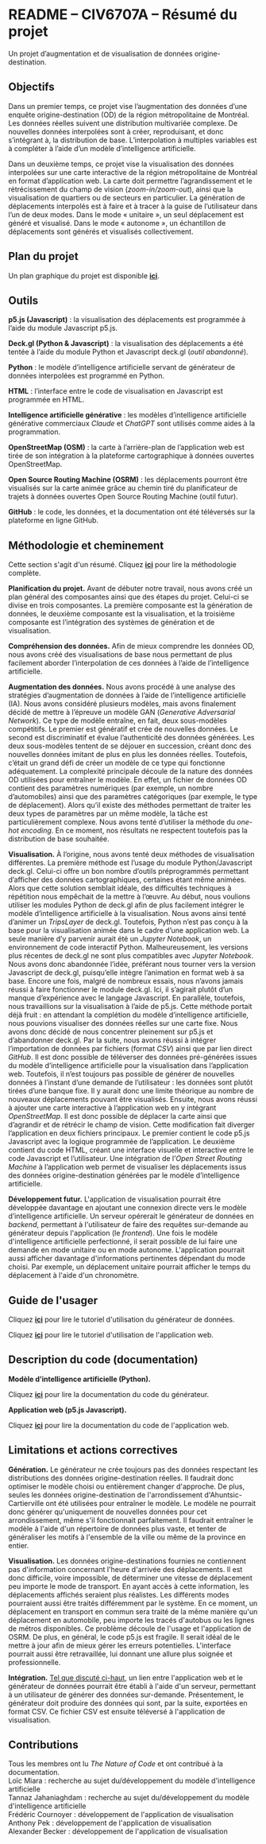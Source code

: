 # README – CIV6707A – Résumé du projet
Un projet d’augmentation et de visualisation de données origine-destination.

## Objectifs
Dans un premier temps, ce projet vise l’augmentation des données d’une enquête origine-destination (OD) de la région métropolitaine de Montréal. Les données réelles suivent une distribution multivariée complexe. De nouvelles données interpolées sont à créer, reproduisant, et donc s’intégrant à, la distribution de base. L’interpolation à multiples variables est à compléter à l’aide d’un modèle d’intelligence artificielle.

Dans un deuxième temps, ce projet vise la visualisation des données interpolées sur une carte interactive de la région métropolitaine de Montréal en format d’application web. La carte doit permettre l’agrandissement et le rétrécissement du champ de vision (_zoom-in/zoom-out_), ainsi que la visualisation de quartiers ou de secteurs en particulier. La génération de déplacements interpolés est à faire et à tracer à la guise de l’utilisateur dans l’un de deux modes. Dans le mode « unitaire », un seul déplacement est généré et visualisé. Dans le mode « autonome », un échantillon de déplacements sont générés et visualisés collectivement.

## Plan du projet
Un plan graphique du projet est disponible **[ici](https://github.com/AlBeck862/civ6707a-tp2a/blob/main/plan-du-projet-final.png)**.

## Outils
**p5.js (Javascript)** : la visualisation des déplacements est programmée à l’aide du module Javascript p5.js.

**Deck.gl (Python & Javascript)** : la visualisation des déplacements a été tentée à l’aide du module Python et Javascript deck.gl (_outil abandonné_).

**Python** : le modèle d’intelligence artificielle servant de générateur de données interpolées est programmé en Python.

**HTML** : l’interface entre le code de visualisation en Javascript est programmée en HTML.

**Intelligence artificielle générative** : les modèles d’intelligence artificielle générative commerciaux _Claude_ et _ChatGPT_ sont utilisés comme aides à la programmation.

**OpenStreetMap (OSM)** : la carte à l’arrière-plan de l’application web est tirée de son intégration à la plateforme cartographique à données ouvertes OpenStreetMap.

**Open Source Routing Machine (OSRM)** : les déplacements pourront être visualisés sur la carte animée grâce au chemin tiré du planificateur de trajets à données ouvertes Open Source Routing Machine (outil futur).

**GitHub** : le code, les données, et la documentation ont été téléversés sur la plateforme en ligne GitHub. 

## Méthodologie et cheminement
Cette section s'agit d'un résumé. Cliquez **[ici](https://github.com/AlBeck862/civ6707a-tp2a/blob/main/markdowns/methodologie.md)** pour lire la méthodologie complète.

**Planification du projet.** Avant de débuter notre travail, nous avons créé un plan général des composantes ainsi que des étapes du projet. Celui-ci se divise en trois composantes. La première composante est la génération de données, le deuxième composante est la visualisation, et la troisième composante est l’intégration des systèmes de génération et de visualisation.

**Compréhension des données.** Afin de mieux comprendre les données OD, nous avons créé des visualisations de base nous permettant de plus facilement aborder l’interpolation de ces données à l’aide de l’intelligence artificielle.

**Augmentation des données.** Nous avons procédé à une analyse des stratégies d’augmentation de données à l’aide de l’intelligence artificielle (IA). Nous avons considéré plusieurs modèles, mais avons finalement décidé de mettre à l’épreuve un modèle GAN (_Generative Adversarial Network_). Ce type de modèle entraîne, en fait, deux sous-modèles compétitifs. Le premier est génératif et crée de nouvelles données. Le second est discriminatif et évalue l’authenticité des données générées. Les deux sous-modèles tentent de se déjouer en succession, créant donc des nouvelles données imitant de plus en plus les données réelles. Toutefois, c’était un grand défi de créer un modèle de ce type qui fonctionne adéquatement. La complexité principale découle de la nature des données OD utilisées pour entraîner le modèle. En effet, un fichier de données OD contient des paramètres numériques (par exemple, un nombre d’automobiles) ainsi que des paramètres catégoriques (par exemple, le type de déplacement). Alors qu’il existe des méthodes permettant de traiter les deux types de paramètres par un même modèle, la tâche est particulièrement complexe. Nous avons tenté d’utiliser la méthode du _one-hot encoding_. En ce moment, nos résultats ne respectent toutefois pas la distribution de base souhaitée.

**Visualisation.** À l’origine, nous avons tenté deux méthodes de visualisation différentes. La première méthode est l’usage du module Python/Javascript deck.gl. Celui-ci offre un bon nombre d’outils préprogrammés permettant d’afficher des données cartographiques, certaines étant même animées. Alors que cette solution semblait idéale, des difficultés techniques à répétition nous empêchait de la mettre à l’œuvre. Au début, nous voulions utiliser les modules Python de deck.gl afin de plus facilement intégrer le modèle d’intelligence artificielle à la visualisation. Nous avons ainsi tenté d’animer un _TripsLayer_ de deck.gl. Toutefois, Python n’est pas conçu à la base pour la visualisation animée dans le cadre d’une application web. La seule manière d’y parvenir aurait été un _Jupyter Notebook_, un environnement de code interactif Python. Malheureusement, les versions plus récentes de deck.gl ne sont plus compatibles avec _Jupyter Notebook_. Nous avons donc abandonnée l’idée, préférant nous tourner vers la version Javascript de deck.gl, puisqu’elle intègre l’animation en format web à sa base. Encore une fois, malgré de nombreux essais, nous n’avons jamais réussi à faire fonctionner le module deck.gl. Ici, il s’agirait plutôt d’un manque d’expérience avec le langage Javascript. En parallèle, toutefois, nous travaillions sur la visualisation à l’aide de p5.js. Cette méthode portait déjà fruit : en attendant la complétion du modèle d’intelligence artificielle, nous pouvions visualiser des données réelles sur une carte fixe. Nous avons donc décidé de nous concentrer pleinement sur p5.js et d’abandonner deck.gl. Par la suite, nous avons réussi à intégrer l’importation de données par fichiers (format _CSV_) ainsi que par lien direct _GitHub_. Il est donc possible de téléverser des données pré-générées issues du modèle d’intelligence artificielle pour la visualisation dans l’application web. Toutefois, il n’est toujours pas possible de générer de nouvelles données à l’instant d’une demande de l’utilisateur : les données sont plutôt tirées d’une banque fixe. Il y aurait donc une limite théorique au nombre de nouveaux déplacements pouvant être visualisés. Ensuite, nous avons réussi à ajouter une carte interactive à l’application web en y intégrant _OpenStreetMap_. Il est donc possible de déplacer la carte ainsi que d’agrandir et de rétrécir le champ de vision. Cette modification fait diverger l’application en deux fichiers principaux. Le premier contient le code p5.js Javascript avec la logique programmée de l’application. Le deuxième contient du code HTML, créant une interface visuelle et interactive entre le code Javascript et l’utilisateur. Une intégration de l’_Open Street Routing Machine_ à l’application web permet de visualiser les déplacements issus des données origine-destination générées par le modèle d’intelligence artificielle.

<a name="dev-futur"></a>
**Développement futur.** L'application de visualisation pourrait être développée davantage en ajoutant une connexion directe vers le modèle d’intelligence artificielle. Un serveur opérerait le générateur de données en _backend_, permettant à l'utilisateur de faire des requêtes sur-demande au générateur depuis l'application (le _frontend_). Une fois le modèle d'intelligence artificielle perfectionné, il serait possible de lui faire une demande en mode unitaire ou en mode autonome. L'application pourrait aussi afficher davantage d'informations pertinentes dépendant du mode choisi. Par exemple, un déplacement unitaire pourrait afficher le temps du déplacement à l'aide d'un chronomètre.

## Guide de l'usager
Cliquez **[ici](https://github.com/AlBeck862/civ6707a-tp2a/blob/main/markdowns/guide_generateur.md)** pour lire le tutoriel d'utilisation du générateur de données.

Cliquez **[ici](https://github.com/AlBeck862/civ6707a-tp2a/blob/main/markdowns/guide_visualisation.md)** pour lire le tutoriel d'utilisation de l'application web.

## Description du code (documentation)
**Modèle d’intelligence artificielle (Python).**

Cliquez **[ici](https://github.com/AlBeck862/civ6707a-tp2a/blob/main/markdowns/code_gen.md)** pour lire la documentation du code du générateur.

**Application web (p5.js Javascript).**

Cliquez **[ici](https://github.com/AlBeck862/civ6707a-tp2a/blob/main/markdowns/code_p5.md)** pour lire la documentation du code de l'application web.

## Limitations et actions correctives
**Génération.** Le générateur ne crée toujours pas des données respectant les distributions des données origine-destination réelles. Il faudrait donc optimiser le modèle choisi ou entièrement changer d'approche. De plus, seules les données origine-destination de l'arrondissement d'Ahuntsic-Cartierville ont été utilisées pour entraîner le modèle. Le modèle ne pourrait donc générer qu'uniquement de nouvelles données pour cet arrondissement, même s'il fonctionnait parfaitement. Il faudrait entraîner le modèle à l'aide d'un répertoire de données plus vaste, et tenter de généraliser les motifs à l'ensemble de la ville ou même de la province en entier.

**Visualisation.** Les données origine-destinations fournies ne contiennent pas d'information concernant l'heure d'arrivée des déplacements. Il est donc difficile, voire impossible, de déterminer une vitesse de déplacement peu importe le mode de transport. En ayant accès à cette information, les déplacements affichés seraient plus réalistes. Les différents modes pourraient aussi être traités différemment par le système. En ce moment, un déplacement en transport en commun sera traité de la même manière qu'un déplacement en automobile, peu importe les tracés d'autobus ou les lignes de métros disponibles. Ce problème découle de l'usage et l'application de OSRM. De plus, en général, le code p5.js est fragile. Il serait idéal de le mettre à jour afin de mieux gérer les erreurs potentielles. L'interface pourrait aussi être retravaillée, lui donnant une allure plus soignée et professionnelle.

**Intégration.** [Tel que discuté ci-haut](#dev-futur), un lien entre l'application web et le générateur de données pourrait être établi à l'aide d'un serveur, permettant à un utilisateur de générer des données sur-demande. Présentement, le générateur doit produire des données qui sont, par la suite, exportées en format CSV. Ce fichier CSV est ensuite téléversé à l'application de visualisation.

## Contributions
Tous les membres ont lu _The Nature of Code_ et ont contribué à la documentation.<br>
Loïc Miara : recherche au sujet du/développement du modèle d'intelligence artificielle<br>
Tannaz Jahaniaghdam : recherche au sujet du/développement du modèle d'intelligence artificielle<br>
Frédéric Cournoyer : développement de l'application de visualisation<br>
Anthony Pek : développement de l'application de visualisation<br>
Alexander Becker : développement de l'application de visualisation<br>
